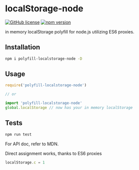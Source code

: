 # localStorage-node
[![GitHub license](https://img.shields.io/badge/license-MIT-blue.svg)](https://github.com/vigzmv/localStorage-node/blob/master/LICENSE)
[![npm version](https://img.shields.io/npm/v/polyfill-localstorage-node.svg?style=flat)](https://www.npmjs.com/package/polyfill-localstorage-node)

in memory localStorage polyfill for node.js utilizing ES6 proxies.

## Installation

```sh
npm i polyfill-localstorage-node -D
```

## Usage

```js
require('polyfill-localstorage-node')

// or

import 'polyfill-localstorage-node'
global.localStorage // now has your in memory localStorage
```

## Tests

```sh
npm run test
```

For API doc, refer to MDN.

Direct assignment works, thanks to ES6 proxies

```js
localStorage.c = 1
```
